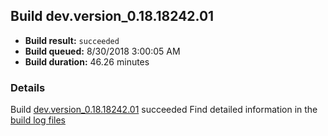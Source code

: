 ## Build dev.version_0.18.18242.01
- **Build result:** `succeeded`
- **Build queued:** 8/30/2018 3:00:05 AM
- **Build duration:** 46.26 minutes
### Details
Build [dev.version_0.18.18242.01](https://winappstudio.visualstudio.com/web/build.aspx?pcguid=a4ef43be-68ce-4195-a619-079b4d9834c2&builduri=vstfs%3a%2f%2f%2fBuild%2fBuild%2f26179) succeeded
Find detailed information in the [build log files](https://uwpctdiags.blob.core.windows.net/buildlogs/dev.version_0.18.18242.01_logs.zip)
